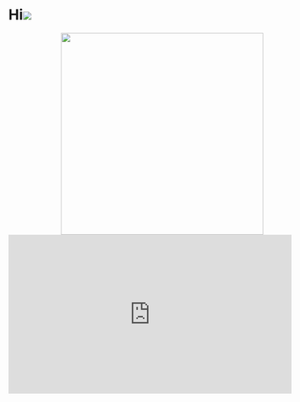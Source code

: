 # Hi![](https://user-images.githubusercontent.com/18350557/176309783-0785949b-9127-417c-8b55-ab5a4333674e.gif) 
 

<img src='https://media.giphy.com/media/tO0eGFAvsCUTtWAowm/giphy.gif' align='right' style='width:400px'>  

<iframe width="560" height="315" src="https://www.youtube.com/embed/z-Ng5ZvrDm4?si=8Nn-J1A9qrw-UkJ2&amp;controls=0" title="YouTube video player" frameborder="0" allow="accelerometer; autoplay; clipboard-write; encrypted-media; gyroscope; picture-in-picture; web-share" allowfullscreen></iframe>




